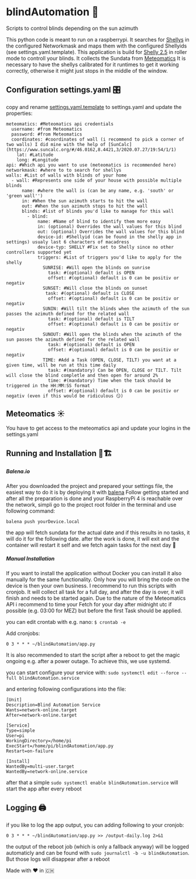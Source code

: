 # blindAutomation 🚀
Scripts to control blinds depending on the sun azimuth

This python code is meant to run on a raspberrypi. It searches for [Shellys](https://shelly.cloud) in the configured Networkmask and maps them with the configured Shellyids (see settings.yaml.template).
This application is build for [Shelly 2.5](https://shelly.cloud/products/shelly-25-smart-home-automation-relay/) in roller mode to controll your blinds. It collects the Sundata from [Meteomatics](https://www.meteomatics.com/)
It is necessary to have the shellys calibrated for it runtimes to get it working correctly, otherwise it might just stops in the middle of the window.

## Configuration settings.yaml 🎛
copy and rename [settings.yaml.template](https://github.com/RaphiOriginal/blindAutomation/blob/master/settings.yaml.template) to settings.yaml and update the properties:
```
meteomatics: #Meteomatics api credentials
  username: #from Meteomatics
  password: #from Meteomatics
  coordinates: #coordinates of wall (i recommend to pick a corner of two walls) I did mine with the help of [SunCalc](https://www.suncalc.org/#/46.0162,8.4421,3/2020.07.27/19:54/1/1)
    lat: #Latitude
    long: #Longitude
api: #Which api you want to use (meteomatics is recommended here)
networkmask: #where to to search for shellys
walls: #List of walls with blinds of your home
  - wall: #Represents one side of your house with possible multiple blinds
      name: #where the wall is (can be any name, e.g. 'south' or 'green wall'')
      in: #When the sun azimuth starts to hit the wall
      out: #When the sun azimuth stops to hit the wall
      blinds: #list of blinds you'd like to manage for this wall
        - blind:
            name: #Name of blind to identify them more easy
            in: (optional) Overrides the wall values for this blind
            out: (optional) Overrides the wall values for this blind
            device-id: #Shellyid (can be found in the shelly app in settings) usualy last 6 characters of macadress
            device-typ: SHELLY #Fix set to Shelly since no other controllers supported yet
            triggers: #List of triggers you'd like to apply for the shelly
              SUNRISE: #Will open the blinds on sunrise
                task: #(optional) default is OPEN
                offset: #(optional) default is 0 can be positiv or negativ
              SUNSET: #Will close the blinds on sunset
               task: #(optional) default is CLOSE
                offset: #(optional) default is 0 can be positiv or negativ
              SUNIN: #Will tilt the blinds when the azimuth of the sun passes the azimuth defined for the related wall
                task: #(optional) default is TILT
                offset: #(optional) default is 0 can be positiv or negativ
              SUNOUT: #Will open the blinds when the azimuth of the sun passes the azimuth defined for the related wall
                task: #(optional) default is OPEN
                offset: #(optional) default is 0 can be positiv or negativ
              TIME: #Add a Task (OPEN, CLOSE, TILT) you want at a given time, will be run at this time daily
                task: #(mandatory) Can be OPEN, CLOSE or TILT. Tilt will close the blind completle and then open for around 2%
                time: #(mandatory) Time when the task should be triggered in the HH:MM:SS format
                offset: #(optional) default is 0 can be positiv or negativ (even if this would be ridiculous 😏)
```

## Meteomatics ☀️
You have to get access to the meteomatics api and update your logins in the settings.yaml

## Running and Installation 🏃🏗
##### Balena.io
After you downloaded the project and prepared your settings file, the easiest way to do it is by deploying it with [balena](https://www.balena.io/os)
Follow getting started and after all the preparation is done and your RaspberryPi 4 is reachable over the network, simpli go to the project root folder in the terminal and use following command:
```
balena push yourDevice.local
```
the app will fetch sundata for the actual date and if this results in no tasks, it will do it for the following date. after the work is done, it will exit and the container will restart it self and we fetch again tasks for the next day 💪
##### Manual Installation
If you want to install the application without Docker you can install it also manually for the same functionality. Only how you will bring the code on the device is then your own business.
I recommend to run this scripts with cronjob. It will collect all task for a full day, and after the day is over, it will finish and needs to be started again.
Due to the nature of the Meteomatics API i recommend to time your Fetch for your day after midnight utc if possible (e.g. 03:00 for MEZ) but before the first Task should be applied.

you can edit crontab with e.g. nano:
`$ crontab -e`

Add cronjobs:
```
0 3 * * * ~/blindAutomation/app.py
```

It is also recommended to start the script after a reboot to get the magic ongoing e.g. after a power outage.
To achieve this, we use systemd.

you can start configure your service with:
`sudo systemctl edit --force --full blindAutomation.service`

and entering following configurations into the file:

```
[Unit]
Description=Blind Automation Service
Wants=network-online.target
After=network-online.target

[Service]
Type=simple
User=pi
WorkingDirectory=/home/pi
ExecStart=/home/pi/blindAutomation/app.py
Restart=on-failure

[Install]
WantedBy=multi-user.target
WantedBy=network-online.service
```

after that a simple `sudo systemctl enable blindAutomation.service` will start the app after every reboot

## Logging 🖨

if you like to log the app output, you can adding following to your cronjob:

```
0 3 * * * ~/blindAutomation/app.py >> /output-daily.log 2>&1
```
the output of the reboot job (which is only a fallback anyway) will be logged automaticly and can be found with `sudo journalctl -b -u blindAutomation`.
But those logs will disappear after a reboot

Made with ❤️ in 🇨🇭
